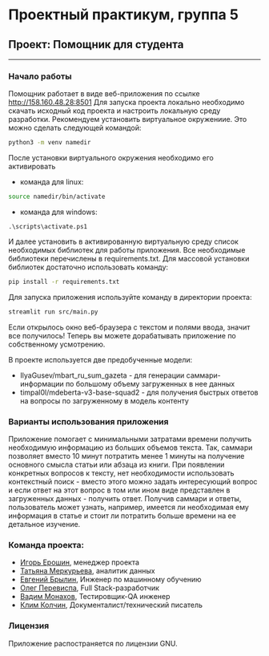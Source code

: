 # Проектный практикум, группа 5
## Проект: Помощник для студента
___

### Начало работы
Помощник работает в виде веб-приложения по ссылке http://158.160.48.28:8501
Для запуска проекта локально необходимо скачать исходный код проекта и настроить локальную среду разработки.
Рекомендуем установить виртуальное окружениие. Это можно сделать следующей командой:
```bash
python3 -m venv namedir
```
После установки виртуального окружения необходимо его активировать
- команда для linux:
```bash
source namedir/bin/activate
```
- команда для windows:
```
.\scripts\activate.ps1
```
И далее установить в активированную виртуальную среду список необходимых библиотек для работы приложения.
Все необходимые библиотеки перечислены в requirements.txt. Для массовой установки библиотек достаточно использовать команду:
```bash
pip install -r requirements.txt
```
Для запуска приложения используйте команду в директории проекта:
```bash
streamlit run src/main.py
```
Если открылось окно веб-браузера с текстом и полями ввода, значит все получилось! Теперь вы можете дорабатывать приложение по собственному усмотрению.

В проекте используется две предобученные модели:
- IlyaGusev/mbart_ru_sum_gazeta - для генерации саммари-информации по большому объему загруженных в нее данных
- timpal0l/mdeberta-v3-base-squad2 - для получения быстрых ответов на вопросы по загруженному в модель контенту

### Варианты использования приложения
Приложение помогает с минимальными затратами времени получить необходимую информацию из больших объемов текста. Так, саммари позволяет вместо 10 минут потратить менее 1 минуты на получение основного смысла статьи или абзаца из книги. При появлении конкретных вопросов к тексту, нет необходимости использовать контекстный поиск - вместо этого можно задать интересующий вопрос и если ответ на этот вопрос в том или ином виде представлен в загруженных данных - получить ответ.
Получив саммари и ответы, пользователь может узнать, например, имеется ли необходимая ему информация в статье и стоит ли потратить больше времени на ее детальное изучение.

### Команда проекта:
- [Игорь Ерошин](https://github.com/tmerurfu), менеджер проекта
- [Татьяна Меркурьева](https://github.com/dzharlaksl), аналитик данных
- [Евгений Брылин](https://github.com/bev141), Инженер по машинному обучению
- [Олег Перевиспа](https://github.com/operevispa), Full Stack-разработчик
- [Вадим Монахов](https://github.com/MonakhovVadim), Тестировщик-QA инженер
- [Клим Колчин](https://github.com/synrocka), Документалист/технический писатель

### Лицензия
Приложение распостраняется по лицензии GNU.